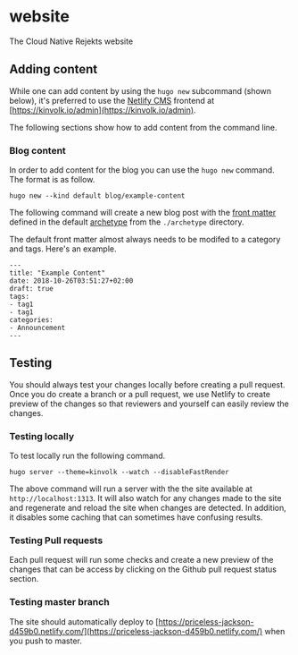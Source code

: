 # website
The Cloud Native Rejekts website

## Adding content

While one can add content by using the `hugo new` subcommand (shown below), it's preferred to use the [Netlify CMS](https://www.netlifycms.org/) frontend at [https://kinvolk.io/admin](https://kinvolk.io/admin).

The following sections show how to add content from the command line.

### Blog content

In order to add content for the blog you can use the `hugo new` command. The format is as follow.

`hugo new --kind default blog/example-content` 

The following command will create a new blog post with the [front matter](https://gohugo.io/content-management/front-matter/) defined in the default [archetype](https://gohugo.io/content-management/archetypes/) from the `./archetype` directory.

The default front matter almost always needs to be modifed to a category and tags. Here's an example.

```
---
title: "Example Content"
date: 2018-10-26T03:51:27+02:00
draft: true
tags:
- tag1
- tag1
categories:
- Announcement
---
```

## Testing

You should always test your changes locally before creating a pull request. Once you do create a branch or a pull request, we use Netlify to create preview of the changes so that reviewers and yourself can easily review the changes.

### Testing locally

To test locally run the following command.

`hugo server --theme=kinvolk --watch --disableFastRender`

The above command will run a server with the the site available at `http://localhost:1313`. It will also watch for any changes made to the site and regenerate and reload the site when changes are detected. In addition, it disables some caching that can sometimes have confusing results.

### Testing Pull requests

Each pull request will run some checks and create a new preview of the changes that can be access by clicking on the Github pull request status section.

### Testing master branch

The site should automatically deploy to [https://priceless-jackson-d459b0.netlify.com/](https://priceless-jackson-d459b0.netlify.com/) when you push to master.
